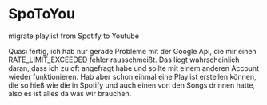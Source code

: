 # SpoToYou
migrate playlist from Spotify to Youtube

Quasi fertig, ich hab nur gerade Probleme mit der Google Api, die mir einen RATE_LIMIT_EXCEEDED fehler rausschmeißt. 
Das liegt wahrscheinlich daran, dass ich zu oft angefragt habe und sollte mit einem anderen Account wieder funktionieren.
Hab aber schon einmal eine Playlist erstellen können, die so hieß wie die in Spotify und auch einen von den Songs drinnen hatte, 
also es ist alles da was wir brauchen.
